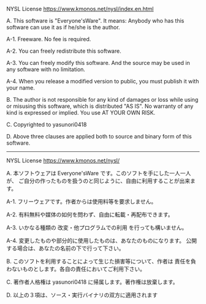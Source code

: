 NYSL License
https://www.kmonos.net/nysl/index.en.html

A. This software is "Everyone'sWare". It means:
  Anybody who has this software can use it as if he/she is
  the author.

  A-1. Freeware. No fee is required.

  A-2. You can freely redistribute this software.

  A-3. You can freely modify this software. And the source
      may be used in any software with no limitation.

  A-4. When you release a modified version to public, you
      must publish it with your name.

B. The author is not responsible for any kind of damages or loss
  while using or misusing this software, which is distributed
  "AS IS". No warranty of any kind is expressed or implied.
  You use AT YOUR OWN RISK.

C. Copyrighted to yasunori0418

D. Above three clauses are applied both to source and binary
  form of this software.

---

NYSL License
https://www.kmonos.net/nysl/

A. 本ソフトウェアは Everyone'sWare です。このソフトを手にした一人一人が、
   ご自分の作ったものを扱うのと同じように、自由に利用することが出来ます。

  A-1. フリーウェアです。作者からは使用料等を要求しません。

  A-2. 有料無料や媒体の如何を問わず、自由に転載・再配布できます。

  A-3. いかなる種類の 改変・他プログラムでの利用 を行っても構いません。

  A-4. 変更したものや部分的に使用したものは、あなたのものになります。
       公開する場合は、あなたの名前の下で行って下さい。

B. このソフトを利用することによって生じた損害等について、作者は
   責任を負わないものとします。各自の責任においてご利用下さい。

C. 著作者人格権は yasunori0418 に帰属します。著作権は放棄します。

D. 以上の３項は、ソース・実行バイナリの双方に適用されます
